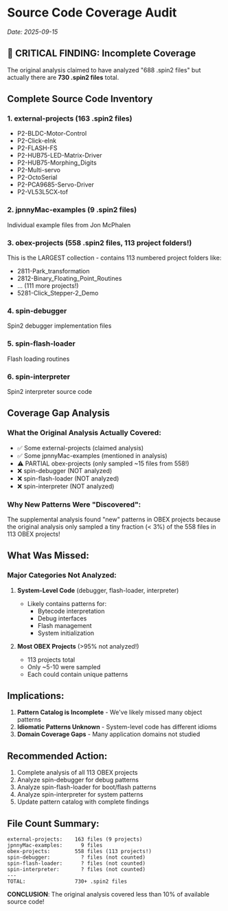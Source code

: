 # Source Code Coverage Audit
*Date: 2025-09-15*

## 🔴 CRITICAL FINDING: Incomplete Coverage

The original analysis claimed to have analyzed "688 .spin2 files" but actually there are **730 .spin2 files** total.

## Complete Source Code Inventory

### 1. external-projects (163 .spin2 files)
- P2-BLDC-Motor-Control
- P2-Click-eInk  
- P2-FLASH-FS
- P2-HUB75-LED-Matrix-Driver
- P2-HUB75-Morphing_Digits
- P2-Multi-servo
- P2-OctoSerial
- P2-PCA9685-Servo-Driver
- P2-VL53L5CX-tof

### 2. jpnnyMac-examples (9 .spin2 files)
Individual example files from Jon McPhalen

### 3. obex-projects (558 .spin2 files, 113 project folders!)
This is the LARGEST collection - contains 113 numbered project folders like:
- 2811-Park_transformation
- 2812-Binary_Floating_Point_Routines
- ... (111 more projects!)
- 5281-Click_Stepper-2_Demo

### 4. spin-debugger
Spin2 debugger implementation files

### 5. spin-flash-loader  
Flash loading routines

### 6. spin-interpreter
Spin2 interpreter source code

## Coverage Gap Analysis

### What the Original Analysis Actually Covered:
- ✅ Some external-projects (claimed analysis)
- ✅ Some jpnnyMac-examples (mentioned in analysis)
- ⚠️ PARTIAL obex-projects (only sampled ~15 files from 558!)
- ❌ spin-debugger (NOT analyzed)
- ❌ spin-flash-loader (NOT analyzed)  
- ❌ spin-interpreter (NOT analyzed)

### Why New Patterns Were "Discovered":
The supplemental analysis found "new" patterns in OBEX projects because the original analysis only sampled a tiny fraction (< 3%) of the 558 files in 113 OBEX projects!

## What Was Missed:

### Major Categories Not Analyzed:
1. **System-Level Code** (debugger, flash-loader, interpreter)
   - Likely contains patterns for:
     - Bytecode interpretation
     - Debug interfaces
     - Flash management
     - System initialization

2. **Most OBEX Projects** (>95% not analyzed!)
   - 113 projects total
   - Only ~5-10 were sampled
   - Each could contain unique patterns

## Implications:

1. **Pattern Catalog is Incomplete** - We've likely missed many object patterns
2. **Idiomatic Patterns Unknown** - System-level code has different idioms
3. **Domain Coverage Gaps** - Many application domains not studied

## Recommended Action:

1. Complete analysis of all 113 OBEX projects
2. Analyze spin-debugger for debug patterns
3. Analyze spin-flash-loader for boot/flash patterns
4. Analyze spin-interpreter for system patterns
5. Update pattern catalog with complete findings

## File Count Summary:
```
external-projects:    163 files (9 projects)
jpnnyMac-examples:      9 files  
obex-projects:        558 files (113 projects!)
spin-debugger:          ? files (not counted)
spin-flash-loader:      ? files (not counted)
spin-interpreter:       ? files (not counted)
---
TOTAL:                730+ .spin2 files
```

**CONCLUSION**: The original analysis covered less than 10% of available source code!